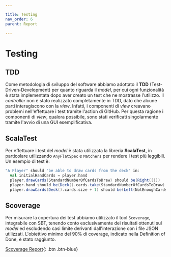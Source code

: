 ```yaml
---

title: Testing
nav_order: 6
parent: Report

---
```


# Testing

## TDD

Come metodologia di sviluppo del software abbiamo adottato il **TDD** (Test-Driven-Development) per quanto riguarda il
*model*, per cui ogni funzionalità è stata implementata dopo aver creato un test che ne mostrasse l'utilizzo. Il
*controller* non è stato realizzato completamente in TDD, dato che alcune parti interagiscono con la *view*. Infatti, i
componenti di *view* creavano problemi nell'effettuare i test tramite l'action di GitHub. Per questa ragione i
componenti di *view*, qualora possibile, sono stati verificati singolarmente tramite l'avvio di una GUI esemplificativa.

## ScalaTest

Per effettuare i test del *model* è stata utilizzata la libreria **ScalaTest**, in particolare utilizzando `AnyFlatSpec`
e `Matchers` per rendere i test più leggibili. Un esempio di test è:
```scala
"A Player" should "be able to draw cards from the deck" in:
  val initialHandCards = player.hand
  player.drawCards(StandardNumberOfCardsToDraw) should be(Right(()))
  player.hand should be(Deck().cards.take(StandardNumberOfCardsToDraw) ++: initialHandCards)
  player.drawCards(Deck().cards.size + 1) should be(Left(NotEnoughCardsInTheDeck))
```

## Scoverage

Per misurare la copertura dei test abbiamo utilizzato il tool `Scoverage`, integrabile con SBT, tenendo conto
esclusivamente dei risultati ottenuti sul *model* ed escludendo casi limite derivanti dall'interazione con i file JSON
utilizzati. L'obiettivo minimo del 90% di coverage, indicato nella Definition of Done, è stato raggiunto.

[Scoverage Report](scoverage-report/index.html){: .btn .btn-blue}